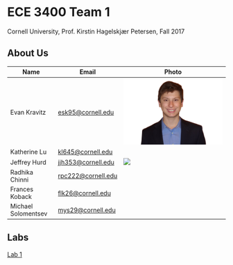 # ECE 3400 Team 1
Cornell University, Prof. Kirstin Hagelskjær Petersen, Fall 2017

## About Us

|Name | Email |Photo|
|-----|-------|-----|
|Evan Kravitz| esk95@cornell.edu | ![](./resources/evankravitz.jpg)|
|Katherine Lu| kl645@cornell.edu | |
|Jeffrey Hurd| jjh353@cornell.edu| ![](./jeffreyhurd.jpg)|
|Radhika Chinni| rpc222@cornell.edu | |
|Frances Koback| flk26@cornell.edu| |
|Michael Solomentsev| mys29@cornell.edu | |

## Labs

[Lab 1](./lab1.md)



